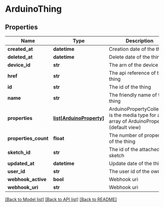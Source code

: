 # ArduinoThing

## Properties
Name | Type | Description | Notes
------------ | ------------- | ------------- | -------------
**created_at** | **datetime** | Creation date of the thing | [optional] 
**deleted_at** | **datetime** | Delete date of the thing | [optional] 
**device_id** | **str** | The arn of the device | [optional] 
**href** | **str** | The api reference of this thing | 
**id** | **str** | The id of the thing | 
**name** | **str** | The friendly name of the thing | 
**properties** | [**list[ArduinoProperty]**](ArduinoProperty.md) | ArduinoPropertyCollection is the media type for an array of ArduinoProperty (default view) | [optional] 
**properties_count** | **float** | The number of properties of the thing | [optional] 
**sketch_id** | **str** | The id of the attached sketch | [optional] 
**updated_at** | **datetime** | Update date of the thing | [optional] 
**user_id** | **str** | The user id of the owner | 
**webhook_active** | **bool** | Webhook uri | [optional] 
**webhook_uri** | **str** | Webhook uri | [optional] 

[[Back to Model list]](../README.md#documentation-for-models) [[Back to API list]](../README.md#documentation-for-api-endpoints) [[Back to README]](../README.md)


